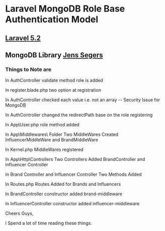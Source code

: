 # Laravel MongoDB Role Base Authentication Model

## [Laravel 5.2](https://packagist.org/packages/laravel/laravel)
## MongoDB Library [Jens Segers](https://github.com/jenssegers/laravel-mongodb)


### Things to Note are

In AuthController validate method role is added

In register.blade.php two option at registration

In AuthController checked each value i.e. not an array -- Security Issue for MongoDB

In AuthController changed the redirectPath base on the role registering

In App\User.php role method added

In App\Middlewares\ Folder Two MiddleWares Created InfluencerMiddleWare and BrandMiddleWare

In Kernel.php MiddleWares registered

In App\Http\Controllers Two Controllers Added BrandController and Influencer Controller

In Brand Controller and Influencer Controller Two Methods Added

In Routes.php Routes Added for Brands and Influencers

In BrandController constructor added brand-middleware

In InfluencerController constructor added influencer-middleware




Cheers Guys,

I Spend a lot of time reading these things.
